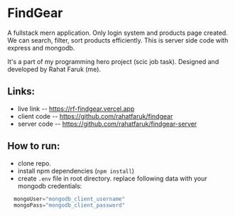 # FindGear
A fullstack mern application. Only login system and products page created. We can search, filter, sort products efficiently. This is server side code with express and mongodb.

It's a part of my programming hero project (scic job task). Designed and developed by Rahat Faruk (me).

## Links:
- live link -- https://rf-findgear.vercel.app 
- client code -- https://github.com/rahatfaruk/findgear 
- server code -- https://github.com/rahatfaruk/findgear-server

## How to run:
- clone repo.
- install npm dependencies (`npm install`)
- create `.env` file in root directory. replace following data with your mongodb credentials:
```js
  mongoUser="mongodb_client_username"
  mongoPass="mongodb_client_password"
```
